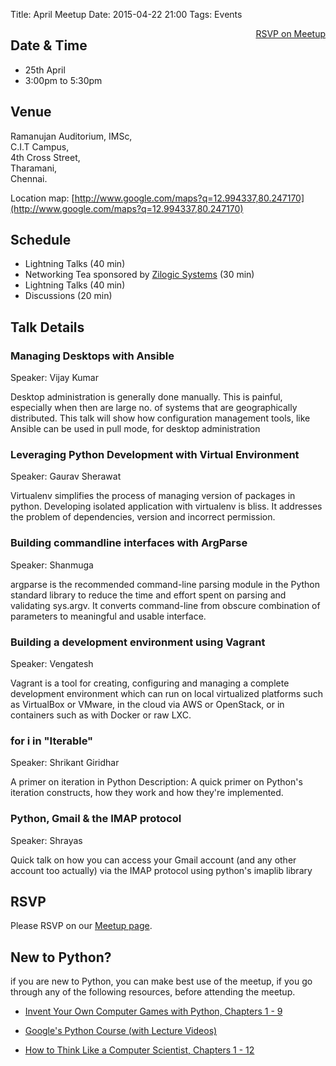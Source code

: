 Title: April Meetup
Date: 2015-04-22 21:00
Tags: Events

<a style="float:right;" class="pure-button"
href="http://www.meetup.com/Chennaipy/events/221774493/"><i class="fa
fa-check-square-o"></i> RSVP on Meetup</a>

## Date & Time

  * 25th April
  * 3:00pm to 5:30pm

## Venue

Ramanujan Auditorium, IMSc,  
C.I.T Campus,  
4th Cross Street,  
Tharamani,  
Chennai.  

Location map:
[http://www.google.com/maps?q=12.994337,80.247170](http://www.google.com/maps?q=12.994337,80.247170)

## Schedule

  * Lightning Talks (40 min)
  * Networking Tea sponsored by [Zilogic Systems](http://zilogic.com/) (30 min)
  * Lightning Talks (40 min)
  * Discussions (20 min)

## Talk Details

### Managing Desktops with Ansible

Speaker: Vijay Kumar

Desktop administration is generally done manually. This is painful,
especially when then are large no. of systems that are geographically
distributed. This talk will show how configuration management tools,
like Ansible can be used in pull mode, for desktop administration

### Leveraging Python Development with Virtual Environment

Speaker: Gaurav Sherawat

Virtualenv simplifies the process of managing version of packages in
python. Developing isolated application with virtualenv is bliss. It
addresses the problem of dependencies, version and incorrect
permission.

### Building commandline interfaces with ArgParse

Speaker: Shanmuga

argparse is the recommended command-line parsing module in the Python
standard library to reduce the time and effort spent on parsing and
validating sys.argv. It converts command-line from obscure combination
of parameters to meaningful and usable interface.

### Building a development environment using Vagrant

Speaker: Vengatesh

Vagrant is a tool for creating, configuring and managing a complete
development environment which can run on local virtualized platforms
such as VirtualBox or VMware, in the cloud via AWS or OpenStack, or in
containers such as with Docker or raw LXC.

### for i in "Iterable"

Speaker: Shrikant Giridhar

A primer on iteration in Python Description: A quick primer on
Python's iteration constructs, how they work and how they're
implemented.

### Python, Gmail & the IMAP protocol

Speaker: Shrayas

Quick talk on how you can access your Gmail account (and any other
account too actually) via the IMAP protocol using python's imaplib
library

## RSVP

Please RSVP on our [Meetup
page](http://www.meetup.com/Chennaipy/events/221774493/).

## New to Python?

if you are new to Python, you can make best use of the meetup, if you
go through any of the following resources, before attending the
meetup.

* [Invent Your Own Computer Games with Python, Chapters 1 - 9](
http://inventwithpython.com/chapters/)

* [Google's Python Course (with Lecture Videos)](
https://developers.google.com/edu/python/)

* [How to Think Like a Computer Scientist, Chapters 1 - 12](
http://www.greenteapress.com/thinkpython/)
